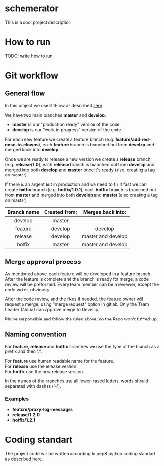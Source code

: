 # schemerator

This is a cool project description

# How to run
TODO: write how to run

# Git workflow
## General flow
In this project we use GitFlow as described [here](https://nvie.com/posts/a-successful-git-branching-model/).

We have two main branches **master** and **develop**.
- **master** is our "production ready" version of the code.
- **develop** is our "work in progress" version of the code.

For each new feature we create a feature branch (e.g. **feature/add-red-nose-to-clowns**), each **feature** branch is branched out from **develop** and merged back into **develop**.

Once we are ready to release a new version we create a **release** branch (e.g. **release/1.0**), each **release** branch is branched out from **develop** and merged into both **develop** and **master** once it's ready (also, creating a tag on master).

If there is an argent but in production and we need to fix it fast we can create **hotfix** branch (e.g. **hotfix/1.0.1**), each **hotfix** branch is branched out from **master** and merged into both **develop** and **master** (also creating a tag on master)

|Branch name|Created from:  |Merges back into:  |
|:---------:|:-------------:|:-----------------:|
|develop	|master	        |-                  |
|feature	|develop	    |develop            |
|release	|develop	    |master and develop |
|hotfix	    |master	        |master and develop |


## Merge approval process

As mentioned above, each feature will be developed in a feature branch. After the feature is complete and the branch is ready for merge, a code review will be preformed. Every team member can be a reviewer, except the code writer, obviously.

After the code review, and the fixes if needed, the feature owner will request a merge, using "merge request" option in gitlab. Only the Team Leader (Alona) can approve merge to Develop.

Pls be responsible and follow the rules above, so the Repo won't fu**ed up.  


## Naming convention
For **feature**, **release** and **hotfix** branches we use the type of the branch as a prefix and then '/'.

For **feature** use human readable name for the feature.  
For **release** use the release version.  
For **hotfix** use the new release version.

In the names of the branches use all lower-cased letters, words should separated with dashes ('-').

### Examples
- **feature/proxy-log-messages**
- **release/1.2.0**
- **hotfix/1.2.1**

# Coding standart
The project code will be written according to pep8 python coding standart as described [here](https://realpython.com/python-pep8/).
